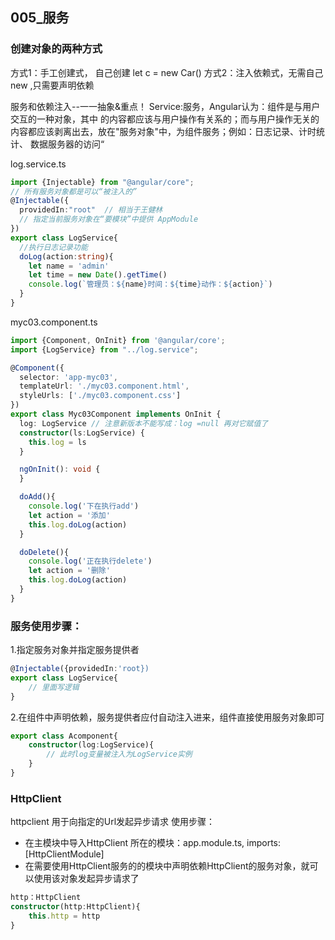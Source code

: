 ## 005_服务

### 创建对象的两种方式
方式1：手工创建式， 自己创建 let c = new Car()
方式2：注入依赖式，无需自己new ,只需要声明依赖


服务和依赖注入--一一抽象&重点！
Service:服务，Angular认为：组件是与用户交互的一种对象，其中 的内容都应该与用户操作有关系的；而与用户操作无关的内容都应该剥离出去，放在"服务对象"中，为组件服务；例如：日志记录、计时统计、 数据服务器的访问“

log.service.ts
```ts
import {Injectable} from "@angular/core";
// 所有服务对象都是可以“被注入的”
@Injectable({
  providedIn:"root"  // 相当于王健林
  // 指定当前服务对象在“要模块”中提供 AppModule
})
export class LogService{
  //执行日志记录功能
  doLog(action:string){
    let name = 'admin'
    let time = new Date().getTime()
    console.log(`管理员：${name}时间：${time}动作：${action}`)
  }
}
```

myc03.component.ts
```ts
import {Component, OnInit} from '@angular/core';
import {LogService} from "../log.service";

@Component({
  selector: 'app-myc03',
  templateUrl: './myc03.component.html',
  styleUrls: ['./myc03.component.css']
})
export class Myc03Component implements OnInit {
  log: LogService // 注意新版本不能写成：log =null 再对它赋值了
  constructor(ls:LogService) {
    this.log = ls
  }

  ngOnInit(): void {
  }

  doAdd(){
    console.log('下在执行add')
    let action = '添加'
    this.log.doLog(action)
  }

  doDelete(){
    console.log('正在执行delete')
    let action = '删除'
    this.log.doLog(action)
  }
}
```

### 服务使用步骤：

1.指定服务对象并指定服务提供者
```ts
@Injectable({providedIn:'root})
export class LogService{
    // 里面写逻辑
}
```
2.在组件中声明依赖，服务提供者应付自动注入进来，组件直接使用服务对象即可
```ts
export class Acomponent{
    constructor(log:LogService){
        // 此时log变量被注入为LogService实例
    }
}
```

### HttpClient
httpclient 用于向指定的Url发起异步请求
使用步骤：

- 在主模块中导入HttpClient 所在的模块：app.module.ts, imports:[HttpClientModule]
- 在需要使用HttpClient服务的的模块中声明依赖HttpClient的服务对象，就可以使用该对象发起异步请求了
```ts
http：HttpClient
constructor(http:HttpClient){
    this.http = http
}
```

